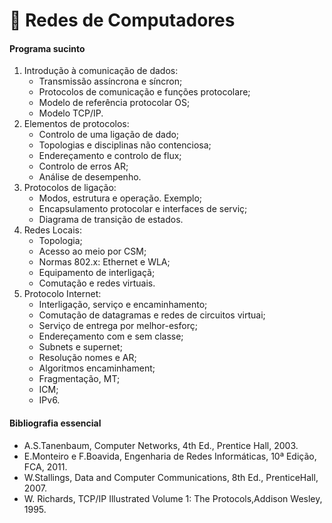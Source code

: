 # 📘 Redes de Computadores

#### Programa sucinto

1. Introdução à comunicação de dados:
    - Transmissão assíncrona e síncron;
    - Protocolos de comunicação e funções protocolare;
    - Modelo de referência protocolar OS;
    - Modelo TCP/IP.
2. Elementos de protocolos:
    - Controlo de uma ligação de dado;
    - Topologias e disciplinas não contenciosa;
    - Endereçamento e controlo de flux;
    - Controlo de erros AR;
    - Análise de desempenho.
3. Protocolos de ligação:
    - Modos, estrutura e operação. Exemplo;
    - Encapsulamento protocolar e interfaces de serviç;
    - Diagrama de transição de estados.
4. Redes Locais:
    - Topologia;
    - Acesso ao meio por CSM;
    - Normas 802.x: Ethernet e WLA;
    - Equipamento de interligaçã;
    - Comutação e redes virtuais.
5. Protocolo Internet:
    - Interligação, serviço e encaminhamento;
    - Comutação de datagramas e redes de circuitos virtuai;
    - Serviço de entrega por melhor-esforç;
    - Endereçamento com e sem classe;
    - Subnets e supernet;
    - Resolução nomes e AR;
    - Algoritmos encaminhament;
    - Fragmentação, MT;
    - ICM;
    - IPv6.

#### Bibliografia essencial

- A.S.Tanenbaum, Computer Networks, 4th Ed., Prentice Hall, 2003.
- E.Monteiro e F.Boavida, Engenharia de Redes Informáticas, 10ª Edição, FCA,
    2011.
- W.Stallings, Data and Computer Communications, 8th Ed., PrenticeHall, 2007.
- W. Richards, TCP/IP Illustrated Volume 1: The Protocols,Addison Wesley, 1995.

